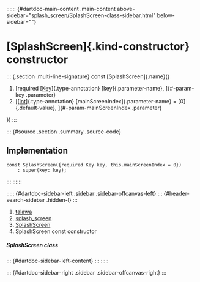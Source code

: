 :::::: {#dartdoc-main-content .main-content above-sidebar="splash_screen/SplashScreen-class-sidebar.html" below-sidebar=""}
<div>

# [SplashScreen]{.kind-constructor} constructor

</div>

::: {.section .multi-line-signature}
const [SplashScreen]{.name}({

1.  [required
    [[Key](https://api.flutter.dev/flutter/foundation/Key-class.html)]{.type-annotation}
    [key]{.parameter-name}, ]{#-param-key .parameter}
2.  [[[int](https://api.flutter.dev/flutter/dart-core/int-class.html)]{.type-annotation}
    [mainScreenIndex]{.parameter-name} = [0]{.default-value},
    ]{#-param-mainScreenIndex .parameter}

})
:::

::: {#source .section .summary .source-code}
## Implementation

``` language-dart
const SplashScreen({required Key key, this.mainScreenIndex = 0})
    : super(key: key);
```
:::
::::::

::::: {#dartdoc-sidebar-left .sidebar .sidebar-offcanvas-left}
::: {#header-search-sidebar .hidden-l}
:::

1.  [talawa](../../index.html)
2.  [splash_screen](../../splash_screen/)
3.  [SplashScreen](../../splash_screen/SplashScreen-class.html)
4.  SplashScreen const constructor

##### SplashScreen class

::: {#dartdoc-sidebar-left-content}
:::
:::::

::: {#dartdoc-sidebar-right .sidebar .sidebar-offcanvas-right}
:::

